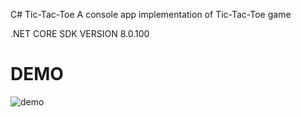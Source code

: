 C#  Tic-Tac-Toe
A console app implementation of Tic-Tac-Toe game

.NET CORE SDK VERSION 8.0.100

# DEMO

![demo](https://github.com/mckenzie-cloud/C--tic-tac-toe/assets/126299820/d1583070-0eaf-4248-b54c-7227efb898d3)

